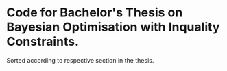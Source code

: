# Code for Bachelor's Thesis on Bayesian Optimisation with Inquality Constraints.

Sorted according to respective section in the thesis.
